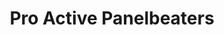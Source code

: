 ---
title: "Pro Active Panelbeaters"
url: /pretoria/pro-active-panelbeaters/
shop: Autowerkstatt
---